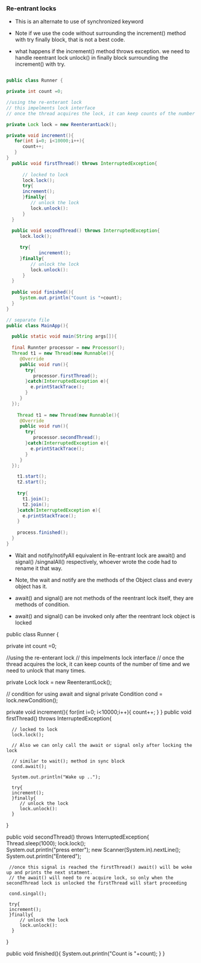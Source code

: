 ### Re-entrant locks
  - This is an alternate to use of synchronized keyword
  
 - Note if we use the code without surrounding the increment() method with try finally block, that is not a best code.
 - what happens if the increment() method throws exception. we need to handle reentrant lock unlock() in finally block surrounding the increment() with try.

```java

public class Runner {

private int count =0;

//using the re-enterant lock
// this impelments lock interface
// once the thread acquires the lock, it can keep counts of the number of time and we need to unlock that many times.

private Lock lock = new ReenterantLock();

private void increment(){
   for(int i=0; i<10000;i++){
      count++;
   }
}
  public void firstThread() throws InterruptedException{
  
      // locked to lock
      lock.lock();
      try{
      increment();
      }finally{
         // unlock the lock
         lock.unlock():
      }
  }
  
  public void secondThread() throws InterruptedException{
     lock.lock();  

     try{
            increment();
     }finally{
         // unlock the lock
         lock.unlock():
      }
  }
  
  public void finished(){
     System.out.println("Count is "+count);
  }
}

// separate file
public class MainApp(){

  public static void main(String args[]){
  
  final Runnter processor = new Processor();
  Thread t1 = new Thread(new Runnable(){
     @Override
     public void run(){
       try{
          processor.firstThread();
       }catch(InterruptedException e){
         e.printStackTrace();
       }
     }
  });
  
    Thread t1 = new Thread(new Runnable(){
     @Override
     public void run(){
       try{
          processor.secondThread();
       }catch(InterruptedException e){
         e.printStackTrace();
       }
     }
  });

    t1.start();
    t2.start();
    
    try{
      t1.join();
      t2.join();
    }catch(InterruptedException e){
      e.printStackTrace();
    }
    
    process.finished();
  }
}
```
- Wait and notify/notifyAll equivalent in Re-entrant lock are await() and signal() /singnalAll() respectively, whoever wrote the code had to rename it that way.

- Note, the wait and notify are the methods of the Object class and every object has it.

- await() and signal() are not methods of the reentrant lock itself, they are methods of condition.

- await() and signal() can be invoked only after the reentrant lock object is locked
  
public class Runner {

private int count =0;

//using the re-enterant lock
// this impelments lock interface
// once the thread acquires the lock, it can keep counts of the number of time and we need to unlock that many times.

private Lock lock = new ReenterantLock();

// condition for using await and signal
private Condition cond = lock.newCondition();


private void increment(){
   for(int i=0; i<10000;i++){
      count++;
   }
}
  public void firstThread() throws InterruptedException{
  
      // locked to lock
      lock.lock();
      
      // Also we can only call the await or signal only after locking the lock
      
      // similar to wait(); method in sync block
      cond.await(); 
      
      System.out.println("Wake up ..");
      
      try{
      increment();
      }finally{
         // unlock the lock
         lock.unlock():
      }
  }
  
  public void secondThread() throws InterruptedException{
     Thread.sleep(1000);
     lock.lock();  
     System.out.println("press enter");
     new Scanner(System.in).nextLine();
     System.out.println("Entered");
     
     //once this signal is reached the firstThread() await() will be woke up and prints the next statment.
     // the await() will need to re acquire lock, so only when the secondThread lock is unlocked the firstThread will start proceeding
     
     cond.singal();
     
     try{
     increment();
     }finally{
         // unlock the lock
         lock.unlock():
      }
  }
  
  public void finished(){
     System.out.println("Count is "+count);
  }
}
```
